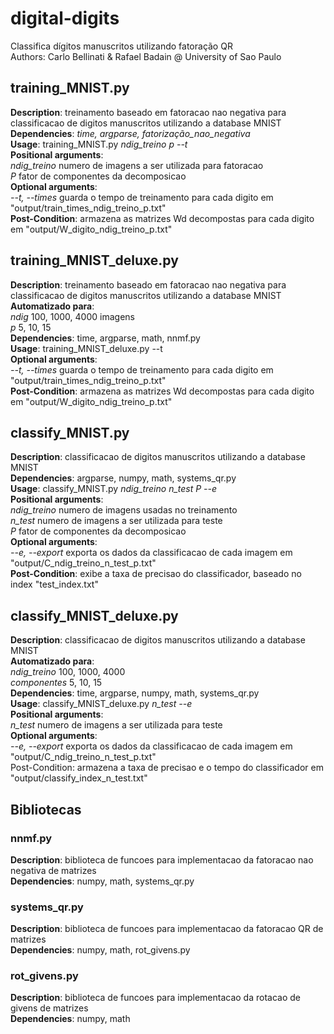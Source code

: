 # digital-digits
Classifica dígitos manuscritos utilizando fatoração QR\
Authors: Carlo Bellinati & Rafael Badain @ University of Sao Paulo

## training_MNIST.py
**Description**: treinamento baseado em fatoracao nao negativa para classificacao de digitos manuscritos utilizando a database MNIST\
**Dependencies**: *time, argparse, fatorização_nao_negativa*\
**Usage**: training_MNIST.py *ndig_treino* *p* *--t*\
**Positional arguments**:\
    *ndig_treino*   numero de imagens a ser utilizada para fatoracao\
    *P*             fator de componentes da decomposicao\
**Optional arguments**:\
    *--t, --times*  guarda o tempo de treinamento para cada digito em "output/train_times_ndig_treino_p.txt"\
**Post-Condition**: armazena as matrizes Wd decompostas para cada digito em "output/W_digito_ndig_treino_p.txt"

## training_MNIST_deluxe.py
**Description**: treinamento baseado em fatoracao nao negativa para classificacao de digitos manuscritos utilizando a database MNIST\
**Automatizado para**:\
    *ndig* 100, 1000, 4000 imagens\
    *p*    5, 10, 15\
**Dependencies**: time, argparse, math, nnmf.py\
**Usage**: training_MNIST_deluxe.py --t\
**Optional arguments**:\
    *--t, --times*  guarda o tempo de treinamento para cada digito em "output/train_times_ndig_treino_p.txt"\
**Post-Condition**: armazena as matrizes Wd decompostas para cada digito  em "output/W_digito_ndig_treino_p.txt"

## classify_MNIST.py
**Description**: classificacao de digitos manuscritos utilizando a database MNIST\
**Dependencies**: argparse, numpy, math, systems_qr.py\
**Usage**: classify_MNIST.py *ndig_treino* *n_test* *P* *--e*\
**Positional arguments**:\
    *ndig_treino*   numero de imagens usadas no treinamento\
    *n_test*        numero de imagens a ser utilizada para teste\
    *P*             fator de componentes da decomposicao\
**Optional arguments**:\
    *--e, --export* exporta os dados da classificacao de cada imagem em "output/C_ndig_treino_n_test_p.txt"\
**Post-Condition**: exibe a taxa de precisao do classificador, baseado no index "test_index.txt"

## classify_MNIST_deluxe.py
**Description**: classificacao de digitos manuscritos utilizando a database MNIST\
**Automatizado para**:\
    *ndig_treino* 100, 1000, 4000\
    *componentes* 5, 10, 15\
**Dependencies**: time, argparse, numpy, math, systems_qr.py\
**Usage**: classify_MNIST_deluxe.py *n_test* *--e*\
**Positional arguments**:\
    *n_test*        numero de imagens a ser utilizada para teste\
**Optional arguments**:\
    *--e, --export* exporta os dados da classificacao de cada imagem em "output/C_ndig_treino_n_test_p.txt"\
Post-Condition: armazena a taxa de precisao e o tempo do classificador em "output/classify_index_n_test.txt"

## Bibliotecas
### nnmf.py
**Description**: biblioteca de funcoes para implementacao da fatoracao nao negativa de matrizes\
**Dependencies**: numpy, math, systems_qr.py

### systems_qr.py
**Description**: biblioteca de funcoes para implementacao da fatoracao QR de matrizes\
**Dependencies**: numpy, math, rot_givens.py

### rot_givens.py
**Description**: biblioteca de funcoes para implementacao da rotacao de givens de matrizes\
**Dependencies**: numpy, math